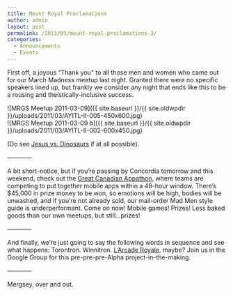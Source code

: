 ```yaml
---
title: Mount Royal Proclamations
author: admin
layout: post
permalink: /2011/03/mount-royal-proclamations-3/
categories:
  - Announcements
  - Events
---
```

First off, a joyous &#8220;Thank you&#8221; to all those men and women who came out for our March Madness meetup last night. Granted there were no specific speakers lined up, but frankly we consider any night that ends like this to be a rousing and theistically-inclusive success.

![MRGS Meetup 2011-03-09]({{ site.baseurl }}/{{ site.oldwpdir }}/uploads/2011/03/AYITL-II-005-450x600.jpg)  
![MRGS Meetup 2011-03-09 b]({{ site.baseurl }}/{{ site.oldwpdir }}/uploads/2011/03/AYITL-II-002-600x450.jpg)

(Do see <a href="http://grapefrukt.com/jesus-vs-dinosaurs/" target="_blank">Jesus vs. Dinosaurs</a> if at all possible).

————

A bit short-notice, but if you&#8217;re passing by Concordia tomorrow and this weekend, check out the <a href="https://www.facebook.com/event.php?eid=187312364637247" target="_blank">Great Canadian Appathon</a>, where teams are competing to put together mobile apps within a 48-hour window. There&#8217;s $45,000 in prize money to be won, so emotions will be high, bodies will be unwashed, and if you&#8217;re not already sold, our mail-order Mad Men style guide is underperformant. Come on now! Mobile games! Prizes! Less baked goods than our own meetups, but still&#8230;prizes!

————

And finally, we&#8217;re just going to say the following words in sequence and see what happens: Torontron. Winnitron. <a href="https://groups.google.com/group/montrealindies/browse_thread/thread/f494fa00121b30cf" target="_blank">L&#8217;Arcade Royale</a>, maybe? Join us in the Google Group for this pre-pre-pre-Alpha project-in-the-making.

————

Mergsey, over and out.
